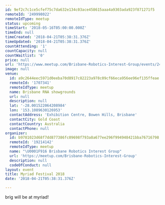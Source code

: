 ```yaml
---
id: 9ef2c7c1ce5cfef75c7da632e134c03ace458615aaa4a9303ada923f871271f5
remoteId: '249998022'
remoteIdType: meetup
status: upcoming
timeStart: '2018-05-16T05:00:00.000Z'
timeEnd: null
timeCreated: '2018-04-21T05:38:31.376Z'
timeUpdated: '2018-04-21T05:38:31.376Z'
countAttending: '1'
countCapacity: null
countWaitlist: '0'
price: null
url: 'https://www.meetup.com/Brisbane-Robotics-Interest-Group/events/249998022/'
image: null
venue:
  id: a9c2644eec5971d0eeba70d8917c82223a978c09cf66eca956ee96ef135ffeae
  remoteId: '1707341'
  remoteIdType: meetup
  name: Brisbane RNA showgrounds
  url: null
  description: null
  lat: '-28.001522064208984'
  lon: '153.1089630126953'
  contactAddress: 'Exhibition Centre, Bowen Hills, Brisbane'
  contactCity: Gold Coast
  contactCountry: Australia
  contactPhone: null
organizer:
  id: b9781023d68f7dd877386fc09698f793a8a677ee296f994948421bba76716798
  remoteId: '19214142'
  remoteIdType: meetup
  name: "\U0001F916 Brisbane Robotics Interest Group"
  url: 'https://meetup.com/Brisbane-Robotics-Interest-Group'
  description: null
  codeOfConduct: null
layout: event
title: Myriad Festival 2018
date: '2018-04-21T05:38:31.376Z'

---
```

<p>brig will be at myriad!</p>
